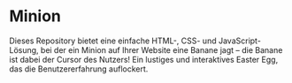 # Minion
Dieses Repository bietet eine einfache HTML-, CSS- und JavaScript-Lösung, bei der ein Minion auf Ihrer Website eine Banane jagt – die Banane ist dabei der Cursor des Nutzers! Ein lustiges und interaktives Easter Egg, das die Benutzererfahrung auflockert.
